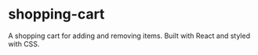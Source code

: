# shopping-cart
A shopping cart for adding and removing items. Built with React and styled with CSS. 
